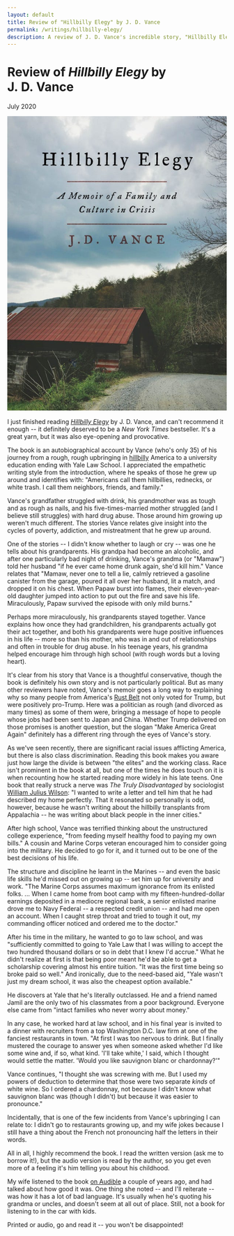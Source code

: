 ```yaml
---
layout: default
title: Review of "Hillbilly Elegy" by J. D. Vance
permalink: /writings/hillbilly-elegy/
description: A review of J. D. Vance's incredible story, "Hillbilly Elegy"
---
```

<h1>Review of <i>Hillbilly Elegy</i> by J.&nbsp;D.&nbsp;Vance</h1>
<p class="subtitle">July 2020</p>


<img src="/images/hillbilly-elegy.jpg" class="right">

I just finished reading [*Hillbilly Elegy*](https://www.amazon.com/Hillbilly-Elegy-Memoir-Family-Culture/dp/0062300547) by J.&nbsp;D.&nbsp;Vance, and can't recommend it enough -- it definitely deserved to be a *New York Times* bestseller. It's a great yarn, but it was also eye-opening and provocative.

The book is an autobiographical account by Vance (who's only 35) of his journey from a rough, rough upbringing in [hillbilly](https://en.wikipedia.org/wiki/Hillbilly) America to a university education ending with Yale Law School. I appreciated the empathetic writing style from the introduction, where he speaks of those he grew up around and identifies with: "Americans call them hillbillies, rednecks, or white trash. I call them neighbors, friends, and family."

Vance's grandfather struggled with drink, his grandmother was as tough and as rough as nails, and his five-times-married mother struggled (and I believe still struggles) with hard drug abuse. Those around him growing up weren't much different. The stories Vance relates give insight into the cycles of poverty, addiction, and mistreatment that he grew up around.

One of the stories -- I didn't know whether to laugh or cry -- was one he tells about his grandparents. His grandpa had become an alcoholic, and after one particularly bad night of drinking, Vance's grandma (or "Mamaw") told her husband "if he ever came home drunk again, she'd kill him." Vance relates that "Mamaw, never one to tell a lie, calmly retrieved a gasoline canister from the garage, poured it all over her husband, lit a match, and dropped it on his chest. When Papaw burst into flames, their eleven-year-old daughter jumped into action to put out the fire and save his life. Miraculously, Papaw survived the episode with only mild burns."

Perhaps more miraculously, his grandparents stayed together. Vance explains how once they had grandchildren, his grandparents actually got their act together, and both his grandparents were huge positive influences in his life -- more so than his mother, who was in and out of relationships and often in trouble for drug abuse. In his teenage years, his grandma helped encourage him through high school (with rough words but a loving heart).

It's clear from his story that Vance is a thoughtful conservative, though the book is definitely his own story and is not particularly political. But as many other reviewers have noted, Vance's memoir goes a long way to explaining why so many people from America's [Rust Belt](https://en.wikipedia.org/wiki/Rust_Belt) not only voted for Trump, but were positively pro-Trump. Here was a politician as rough (and divorced as many times) as some of them were, bringing a message of hope to people whose jobs had been sent to Japan and China. Whether Trump delivered on those promises is another question, but the slogan "Make America Great Again" definitely has a different ring through the eyes of Vance's story.

As we've seen recently, there are significant racial issues afflicting America, but there is also class discrimination. Reading this book makes you aware just how large the divide is between "the elites" and the working class. Race isn't prominent in the book at all, but one of the times he does touch on it is when recounting how he started reading more widely in his late teens. One book that really struck a nerve was *The Truly Disadvantaged* by sociologist [William Julius Wilson](https://sociology.fas.harvard.edu/people/william-julius-wilson): "I wanted to write a letter and tell him that he had described my home perfectly. That it resonated so personally is odd, however, because he wasn't writing about the hillbilly transplants from Appalachia -- he was writing about black people in the inner cities."

After high school, Vance was terrified thinking about the unstructured college experience, "from feeding myself healthy food to paying my own bills." A cousin and Marine Corps veteran encouraged him to consider going into the military. He decided to go for it, and it turned out to be one of the best decisions of his life.

The structure and discipline he learnt in the Marines -- and even the basic life skills he'd missed out on growing up -- set him up for university and work. "The Marine Corps assumes maximum ignorance from its enlisted folks. ... When I came home from boot camp with my fifteen-hundred-dollar earnings deposited in a mediocre regional bank, a senior enlisted marine drove me to Navy Federal -- a respected credit union -- and had me open an account. When I caught strep throat and tried to tough it out, my commanding officer noticed and ordered me to the doctor."

After his time in the military, he wanted to go to law school, and was "sufficiently committed to going to Yale Law that I was willing to accept the two hundred thousand dollars or so in debt that I knew I'd accrue." What he didn't realize at first is that being poor meant he'd be able to get a scholarship covering almost his entire tuition. "It was the first time being so broke paid so well." And ironically, due to the need-based aid, "Yale wasn't just my dream school, it was also the cheapest option available."

He discovers at Yale that he's literally outclassed. He and a friend named Jamil are the only two of his classmates from a poor background. Everyone else came from "intact families who never worry about money."

In any case, he worked hard at law school, and in his final year is invited to a dinner with recruiters from a top Washington&nbsp;D.C. law firm at one of the fanciest restaurants in town. "At first I was too nervous to drink. But I finally mustered the courage to answer yes when someone asked whether I'd like some wine and, if so, what kind. 'I'll take white,' I said, which I thought would settle the matter. 'Would you like sauvignon blanc or chardonnay?'"

Vance continues, "I thought she was screwing with me. But I used my powers of deduction to determine that those were two separate *kinds* of white wine. So I ordered a chardonnay, not because I didn't know what sauvignon blanc was (though I didn't) but because it was easier to pronounce."

Incidentally, that is one of the few incidents from Vance's upbringing I can relate to: I didn't go to restaurants growing up, and my wife jokes because I still have a thing about the French not pronouncing half the letters in their words.

All in all, I highly recommend the book. I read the written version (ask me to borrow it!), but the audio version is read by the author, so you get even more of a feeling it's him telling you about his childhood. 

My wife listened to the book [on Audible](https://www.audible.com.au/pd/Hillbilly-Elegy-Audiobook/B01LT8LJII) a couple of years ago, and had talked about how good it was. One thing she noted -- and I'll reiterate -- was how it has a lot of bad language. It's usually when he's quoting his grandma or uncles, and doesn't seem at all out of place. Still, not a book for listening to in the car with kids.

Printed or audio, go and read it -- you won't be disappointed!

